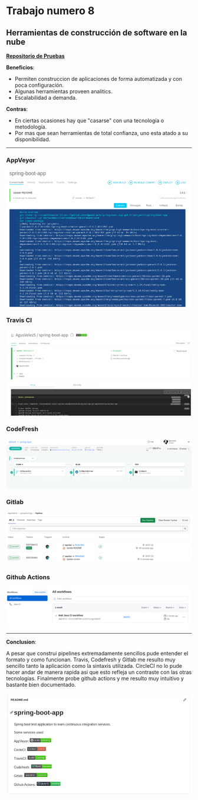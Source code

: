 # Trabajo numero 8
## Herramientas de construcción de software en la nube

[__Repositorio de Pruebas__](https://github.com/AgusVelez5/spring-boot-app)

__Beneficios__:

* Permiten construccion de aplicaciones de forma automatizada y con poca configuración.
* Algunas herramientas proveen analitics.
* Escalabilidad a demanda.

__Contras__:

* En ciertas ocasiones hay que "casarse" con una tecnología o metodología.
* Por mas que sean herramientas de total confianza, uno esta atado a su disponibilidad.

- - -

###  AppVeyor

![App Veyor](./images/appveyor.png)

### Travis CI

![Travis](./images/travis.png)

### CodeFresh

![Codefresh](./images/codefresh.png)

### Gitlab

![Gitlab](./images/gitlab.png)

### Github Actions

![Github Actions](./images/github.png)

- - -

__Conclusion__:

A pesar que construi pipelines extremadamente sencillos pude entender el formato y como funcionan. Travis, Codefresh y Gitlab me resulto muy sencillo tanto la aplicación como la sintaxis utilizada. CircleCI no lo pude hacer andar de manera rapida asi que esto refleja un contraste con las otras tecnologías. Finalmente probe github actions y me resulto muy intuitivo y bastante bien documentado.

![Repo](./images/repo.png)